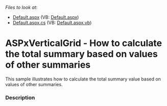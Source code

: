 <!-- default file list -->
*Files to look at*:

* [Default.aspx](./CS/Default.aspx) (VB: [Default.aspx](./VB/Default.aspx))
* [Default.aspx.cs](./CS/Default.aspx.cs) (VB: [Default.aspx.vb](./VB/Default.aspx.vb))
<!-- default file list end -->
# ASPxVerticalGrid - How to calculate the total summary based on values of other summaries


This sample illustrates how to calculate the total summary value based on values of other summaries.


<h3>Description</h3>

&nbsp;

<br/>


